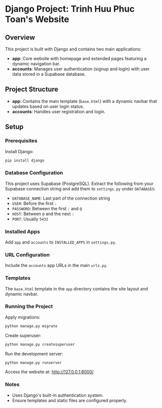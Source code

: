 # Django Project: Trinh Huu Phuc Toan's Website

## Overview
This project is built with Django and contains two main applications:

- **app**: Core website with homepage and extended pages featuring a dynamic navigation bar.
- **accounts**: Manages user authentication (signup and login) with user data stored in a Supabase database.

## Project Structure
- **app**: Contains the main template (`base.html`) with a dynamic navbar that updates based on user login status.
- **accounts**: Handles user registration and login.

## Setup

### Prerequisites
Install Django:
```bash
pip install django
```
### Database Configuration
This project uses Supabase (PostgreSQL). Extract the following from your Supabase connection string and add them to `settings.py` under `DATABASES`:

- `DATABASE_NAME`: Last part of the connection string
- `USER`: Before the first `:`
- `PASSWORD`: Between the first `:` and `@`
- `HOST`: Between `@` and the next `:`
- `PORT`: Usually `5432`

### Installed Apps
Add `app` and `accounts` to `INSTALLED_APPS` in `settings.py`.

### URL Configuration
Include the `accounts` app URLs in the main `urls.py`.

### Templates
The `base.html` template in the `app` directory contains the site layout and dynamic navbar.

### Running the Project

Apply migrations:
```bash
python manage.py migrate
```
Create superuser:
```bash
python manage.py createsuperuser
```
Run the development server:
```bash
python manage.py runserver
```
Access the website at: http://127.0.0.1:8000/
### Notes
- Uses Django's built-in authentication system.
- Ensure templates and static files are configured properly.
